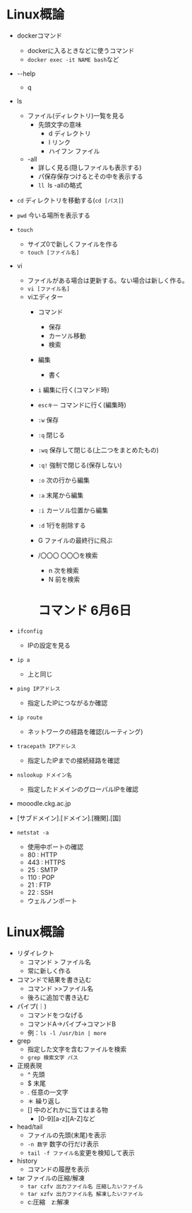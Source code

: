 # Linux概論
- dockerコマンド
    - dockerに入るときなどに使うコマンド
    - ```docker exec -it NAME bash```など
- --help
    - q
- ls
    - ファイル(ディレクトリ)一覧を見る
        - 先頭文字の意味
            - d ディレクトリ
            - l リンク
            - ハイフン ファイル
    - -all
        - 詳しく見る(隠しファイルも表示する)
        - パ保存保存つけるとその中を表示する
        - ```ll ```ls -allの略式

- ```cd``` ディレクトリを移動する(```cd [パス]```)
- ```pwd``` 今いる場所を表示する
- ```touch``` 
    - サイズ0で新しくファイルを作る
    - ```touch [ファイル名]```
- vi 
    - ファイルがある場合は更新する。ない場合は新しく作る。
    - ```vi [ファイル名]```
    - viエディター
        - コマンド
            - 保存
            - カーソル移動
            - 検索
        - 編集
            - 書く
        - ```i``` 編集に行く(コマンド時)
        - ```escキー``` コマンドに行く(編集時)
        - ```:w``` 保存 
        - ```:q``` 閉じる
        - ```:wq``` 保存して閉じる(上二つをまとめたもの)
        - ```:q!``` 強制で閉じる(保存しない)
        - ```:o``` 次の行から編集 
        - ```:a``` 末尾から編集
        - ```:i``` カーソル位置から編集
        - ```:d``` 1行を削除する
        - G ファイルの最終行に飛ぶ
        - /〇〇〇 〇〇〇を検索
            - n 次を検索
            - N 前を検索

            # コマンド 6月6日
- ```ifconfig```
    - IPの設定を見る
- ```ip a```
    - 上と同じ
- ```ping IPアドレス```
    - 指定したIPにつながるか確認
- ```ip route``` 
    - ネットワークの経路を確認(ルーティング)
- ```tracepath IPアドレス```
    - 指定したIPまでの接続経路を確認
- ```nslookup ドメイン名```
    - 指定したドメインのグローバルIPを確認
- mooodle.ckg.ac.jp
- [サブドメイン].[ドメイン].[機関].[国]
- ```netstat -a```
    - 使用中ポートの確認
    - 80 : HTTP
    - 443 : HTTPS
    - 25 : SMTP
    - 110 : POP
    - 21 : FTP
    - 22 : SSH
    - ウェルノンポート
    
# Linux概論
- リダイレクト
    - コマンド > ファイル名
    - 常に新しく作る
- コマンドで結果を書き込む
    - コマンド >>ファイル名
    - 後ろに追加で書き込む
- パイプ(｜)
    - コマンドをつなげる
    - コマンドA→パイプ→コマンドB
    - 例：```ls -l /usr/bin | more```
- grep
    - 指定した文字を含むファイルを検索
    - ```grep 検索文字 パス```
- 正規表現
    - ^ 先頭
    - $ 末尾
    - . 任意の一文字
    - ＊ 繰り返し
    - [] 中のどれかに当てはまる物
        - [0-9][a-z][A-Z]など
- head/tail
    - ファイルの先頭(末尾)を表示
    - ```-n 数字``` 数字の行だけ表示
    - ```tail -f ファイル名```変更を検知して表示
- history
    - コマンドの履歴を表示
- tar ファイルの圧縮/解凍
    -  ```tar czfv 出力ファイル名 圧縮したいファイル```
    -  ```tar xzfv 出力ファイル名 解凍したいファイル```
    - c:圧縮　z:解凍
    
